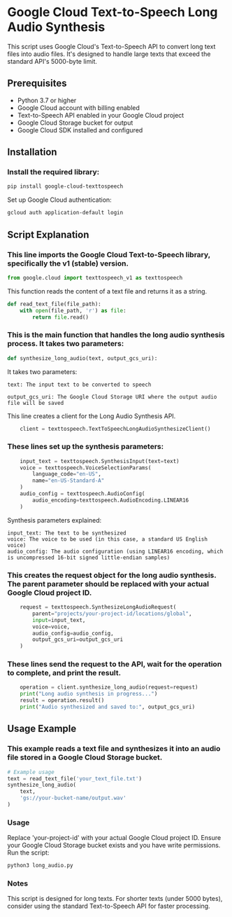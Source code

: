 # Google Cloud Text-to-Speech Long Audio Synthesis

This script uses Google Cloud's Text-to-Speech API to convert long text files into audio files. It's designed to handle large texts that exceed the standard API's 5000-byte limit.

## Prerequisites

- Python 3.7 or higher
- Google Cloud account with billing enabled
- Text-to-Speech API enabled in your Google Cloud project
- Google Cloud Storage bucket for output
- Google Cloud SDK installed and configured

## Installation

### Install the required library:

```bash
pip install google-cloud-texttospeech
```
Set up Google Cloud authentication:
```bash
gcloud auth application-default login
```
## Script Explanation

### This line imports the Google Cloud Text-to-Speech library, specifically the v1 (stable) version.

```python
from google.cloud import texttospeech_v1 as texttospeech
```
This function reads the content of a text file and returns it as a string.

```python
def read_text_file(file_path):
    with open(file_path, 'r') as file:
        return file.read()
```
### This is the main function that handles the long audio synthesis process. It takes two parameters:

```python
def synthesize_long_audio(text, output_gcs_uri):
```
It takes two parameters:
```
text: The input text to be converted to speech
```
```
output_gcs_uri: The Google Cloud Storage URI where the output audio file will be saved
```
This line creates a client for the Long Audio Synthesis API.

```python
    client = texttospeech.TextToSpeechLongAudioSynthesizeClient()
```
### These lines set up the synthesis parameters:

```python
    input_text = texttospeech.SynthesisInput(text=text)
    voice = texttospeech.VoiceSelectionParams(
        language_code="en-US",
        name="en-US-Standard-A"
    )
    audio_config = texttospeech.AudioConfig(
        audio_encoding=texttospeech.AudioEncoding.LINEAR16
    )
```
Synthesis parameters explained:

```
input_text: The text to be synthesized
voice: The voice to be used (in this case, a standard US English voice)
audio_config: The audio configuration (using LINEAR16 encoding, which is uncompressed 16-bit signed little-endian samples)
```
### This creates the request object for the long audio synthesis. The parent parameter should be replaced with your actual Google Cloud project ID.

```python
    request = texttospeech.SynthesizeLongAudioRequest(
        parent="projects/your-project-id/locations/global",
        input=input_text,
        voice=voice,
        audio_config=audio_config,
        output_gcs_uri=output_gcs_uri
    )
```
### These lines send the request to the API, wait for the operation to complete, and print the result.

```python
    operation = client.synthesize_long_audio(request=request)
    print("Long audio synthesis in progress...")
    result = operation.result()
    print("Audio synthesized and saved to:", output_gcs_uri)
```
## Usage Example

### This example reads a text file and synthesizes it into an audio file stored in a Google Cloud Storage bucket.

```python
# Example usage
text = read_text_file('your_text_file.txt')
synthesize_long_audio(
    text,
    'gs://your-bucket-name/output.wav'
)
```
### Usage

Replace 'your-project-id' with your actual Google Cloud project ID.
Ensure your Google Cloud Storage bucket exists and you have write permissions.
Run the script:
```bash
python3 long_audio.py
```
### Notes
This script is designed for long texts. For shorter texts (under 5000 bytes), consider using the standard Text-to-Speech API for faster processing.
